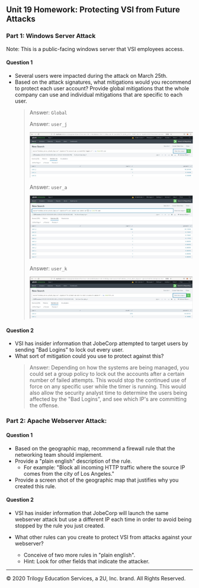## Unit 19 Homework: Protecting VSI from Future Attacks

### Part 1: Windows Server Attack

Note: This is a public-facing windows server that VSI employees access.
 
#### Question 1
- Several users were impacted during the attack on March 25th.
- Based on the attack signatures, what mitigations would you recommend to protect each user account? Provide global mitigations that the whole company can use and individual mitigations that are specific to each user.
  > Answer: `Global`
  > 
  > Answer: `user_j`
  > 
  > ![wsal_user_j_info](images/wsal_user_j_info.JPG)
  > 
  > Answer: `user_a`
  > 
  > ![wsal_user_a_info](images/wsal_user_a_info.JPG)
  > 
  > Answer: `user_k`
  > 
  > ![wsal_user_k_info](images/wsal_user_k_info.JPG)


#### Question 2
- VSI has insider information that JobeCorp attempted to target users by sending "Bad Logins" to lock out every user.
- What sort of mitigation could you use to protect against this?
  > Answer: Depending on how the systems are being managed, you could set a group policy to lock out the accounts after a certain number of failed attempts. This would stop the continued use of force on any specific user while the timer is running. This would also allow the security analyst time to determine the users being affected by the "Bad Logins", and see which IP's are committing the offense. 
  

### Part 2: Apache Webserver Attack:

#### Question 1
- Based on the geographic map, recommend a firewall rule that the networking team should implement.
- Provide a "plain english" description of the rule.
  - For example: "Block all incoming HTTP traffic where the source IP comes from the city of Los Angeles."
- Provide a screen shot of the geographic map that justifies why you created this rule. 
  
#### Question 2

- VSI has insider information that JobeCorp will launch the same webserver attack but use a different IP each time in order to avoid being stopped by the rule you just created.

- What other rules can you create to protect VSI from attacks against your webserver?
  - Conceive of two more rules in "plain english". 
  - Hint: Look for other fields that indicate the attacker.
  
---

© 2020 Trilogy Education Services, a 2U, Inc. brand. All Rights Reserved.
